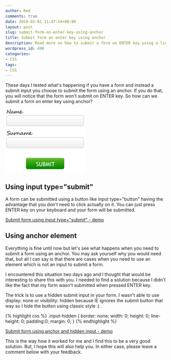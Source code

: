 ```yaml
---
author: Red
comments: true
date: 2010-02-01 11:47:14+00:00
layout: post
slug: submit-form-on-enter-key-using-anchor
title: Submit form on enter key using anchor
description: Read more on how to submit a form on ENTER key using a link.
wordpress_id: 498
categories:
- CSS
tags:
- CSS
---
```


These days I tested what's happening if you have a form and instead a submit input you choose to submit the form using an anchor. If you do that, you will notice that the form won't submit on ENTER key. So how can we submit a form on enter key using anchor?

[![](/wp-content/uploads/2010/02/html-form-example.png)](http://www.red-team-design.com/submit-form-on-enter-key-using-anchor/)

<!-- more -->

## Using input type="submit"

A form can be submitted using a button like input type="button" having the advantage that you don't need to click actually on it. You can just press ENTER key on your keyboard and your form will be submitted.

[Submit form using input type="submit" - demo](/wp-content/uploads/2010/02/form-example-input.html)

## Using anchor element

Everything is fine until now but let's  see what happens when you need to submit a form using an anchor. You may ask yourself why you would need that, but all I can say is that there are cases when you need to use an element which is not an input to submit a form.

I encountered this situation two days ago and I thought that would be interesting to share this with you. I needed to find a solution because I didn't like the fact that my form wasn't submitted when pressed ENTER key.

The trick is to use a hidden submit input in your form. I wasn't able to use display: none or visibility: hidden because IE ignores the submit button that way so I hide the button using classic style :) .

{% highlight css %}
.input-hidden {
  border: none;
  width: 0;
  height: 0;
  line-height: 0;
  padding:0;
  margin: 0;
}
{% endhighlight %}

[Submit form using anchor and hidden input - demo](/wp-content/uploads/2010/02/form-example-anchor.html)

This is the way how it worked for me and I find this to be a very good solution. But, I hope this will also help you. In either case, please leave a comment below with your feedback.